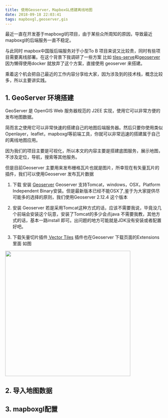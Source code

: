 ```yaml
---
title: 使用Geoserver，MapboxGL搭建离线地图
date: 2018-09-18 22:03:41
tags: mapboxgl,geoserver,gis
---
```


 最近一直在开发基于mapboxgl的项目，由于某些众所周知的原因，导致最近mapboxgl的后端服务一直不稳定。

与此同时 mapbox中国版后端服务对于小型To B 项目来说又比较贵，同时有些项目需要离线部署。在这个背景下我调研了一些方案 比如 [tiles-serve](https://openmaptiles.com/server/)和[geoserver](http://blog.geoserver.org/) 因为懒得使用docker 就放弃了这个方案，直接使用 geoserver 来搭建。

乘着这个机会把自己最近的工作内容分享给大家，因为涉及到的技术栈，概念比较多，所以主要讲实践。

## 1. GeoServer 环境搭建
GeoServer 是 OpenGIS Web 服务器规范的 J2EE 实现，使用它可以非常方便的发布地图数据。

简而言之使用它可以非常快速的搭建自己的地图后端服务器。然后只要你使用类似Openlayer，leaflet，mapboxgl等前端工具，你就可以非常迅速的搭建属于自己的离线地图应用。

因为我们的项目主要是可视化，所以本文的内容主要是搭建底图服务，展示地图，不涉及定位，导航，搜索等其他服务。

但是目前Geoserver 主要用来发布栅格瓦片也就是图片，所幸现在有矢量瓦片的插件，我们可以使用Geoserver 发布瓦片数据

 1. 下载 安装 [Geoserver](http://geoserver.org/release/2.12.4/) 
 Geoserver 支持Tomcat，windows，OSX，Platform Independent Binary安装。但是最新版本已经不能OSX了,鉴于为大家提供尽可能多的选择的原则，我们使用Geoserver 2.12.4 这个版本

 2. 安装 Geoserver
    若是采用Tomcat这种方式的话，应该不需要我说，毕竟没几个前端会安装这个玩意，安装了Tomcat的多少会点java 不需要我教，其他方式的话，基本一路install 即可。出问题的地方可能就是JDK没有安装或者配置好吧。

 3. 下载矢量切片插件[ Vector Tiles](http://geoserver.org/release/2.12.4/)
 插件也在Geoserver  下载页面的Extensions里面 如图
 <!-- ![vectorTilesPlugin](vectorTilesPlugin.png =200x300) -->
 <img src='./vectorTilesPlugin.png' style = "width: 400px;height: 400px">



## 2. 导入地图数据

## 3. mapboxgl配置